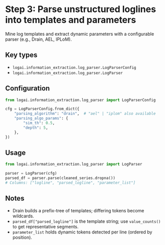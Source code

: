 # Step 3: Parse unstructured loglines into templates and parameters

Mine log templates and extract dynamic parameters with a configurable parser (e.g., Drain, AEL, IPLoM).

## Key types
- `logai.information_extraction.log_parser.LogParserConfig`
- `logai.information_extraction.log_parser.LogParser`

## Configuration
```python
from logai.information_extraction.log_parser import LogParserConfig

cfg = LogParserConfig.from_dict({
    "parsing_algorithm": "drain",  # "ael" | "iplom" also available
    "parsing_algo_params": {
        "sim_th": 0.5,
        "depth": 5,
    },
})
```

## Usage
```python
from logai.information_extraction.log_parser import LogParser

parser = LogParser(cfg)
parsed_df = parser.parse(cleaned_series.dropna())
# Columns: ["logline", "parsed_logline", "parameter_list"]
```

## Notes
- Drain builds a prefix-tree of templates; differing tokens become wildcards.
- `parsed_df["parsed_logline"]` is the template string; use `value_counts()` to get representative segments.
- `parameter_list` holds dynamic tokens detected per line (ordered by position).
